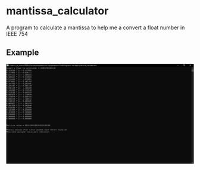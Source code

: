 # mantissa_calculator

A program to calculate a mantissa to help me a convert a float number in IEEE 754

## Example

<img src="https://github.com/Robertogoz/mantissa_calculator/blob/main/img/ex_mantissa_calculator.png">
